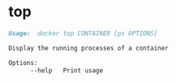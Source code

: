<!--[metadata]>
+++
title = "top"
description = "The top command description and usage"
keywords = ["container, running, processes"]
[menu.main]
parent = "smn_cli"
+++
<![end-metadata]-->

# top

```markdown
Usage:  docker top CONTAINER [ps OPTIONS]

Display the running processes of a container

Options:
      --help   Print usage
```
